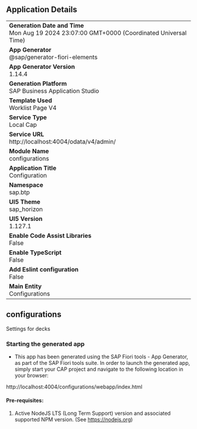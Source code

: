 ## Application Details
|               |
| ------------- |
|**Generation Date and Time**<br>Mon Aug 19 2024 23:07:00 GMT+0000 (Coordinated Universal Time)|
|**App Generator**<br>@sap/generator-fiori-elements|
|**App Generator Version**<br>1.14.4|
|**Generation Platform**<br>SAP Business Application Studio|
|**Template Used**<br>Worklist Page V4|
|**Service Type**<br>Local Cap|
|**Service URL**<br>http://localhost:4004/odata/v4/admin/|
|**Module Name**<br>configurations|
|**Application Title**<br>Configuration|
|**Namespace**<br>sap.btp|
|**UI5 Theme**<br>sap_horizon|
|**UI5 Version**<br>1.127.1|
|**Enable Code Assist Libraries**<br>False|
|**Enable TypeScript**<br>False|
|**Add Eslint configuration**<br>False|
|**Main Entity**<br>Configurations|

## configurations

Settings for decks

### Starting the generated app

-   This app has been generated using the SAP Fiori tools - App Generator, as part of the SAP Fiori tools suite.  In order to launch the generated app, simply start your CAP project and navigate to the following location in your browser:

http://localhost:4004/configurations/webapp/index.html

#### Pre-requisites:

1. Active NodeJS LTS (Long Term Support) version and associated supported NPM version.  (See https://nodejs.org)


